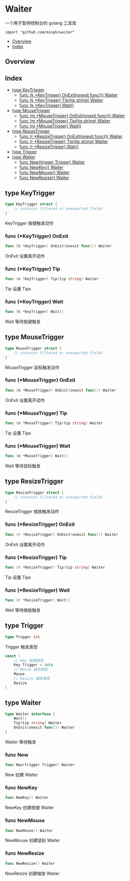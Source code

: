 # Waiter

一个用于暂停控制台的 golang 工具库

`import "github.com/minph/waiter"`

- [Overview](#pkg-overview)
- [Index](#pkg-index)

## <a name="pkg-overview">Overview</a>

## <a name="pkg-index">Index</a>

- [type KeyTrigger](#KeyTrigger)
  - [func (k \*KeyTrigger) OnExit(onexit func()) Waiter](#KeyTrigger.OnExit)
  - [func (k \*KeyTrigger) Tip(tip string) Waiter](#KeyTrigger.Tip)
  - [func (k \*KeyTrigger) Wait()](#KeyTrigger.Wait)
- [type MouseTrigger](#MouseTrigger)
  - [func (m \*MouseTrigger) OnExit(onexit func()) Waiter](#MouseTrigger.OnExit)
  - [func (m \*MouseTrigger) Tip(tip string) Waiter](#MouseTrigger.Tip)
  - [func (m \*MouseTrigger) Wait()](#MouseTrigger.Wait)
- [type ResizeTrigger](#ResizeTrigger)
  - [func (r \*ResizeTrigger) OnExit(onexit func()) Waiter](#ResizeTrigger.OnExit)
  - [func (r \*ResizeTrigger) Tip(tip string) Waiter](#ResizeTrigger.Tip)
  - [func (r \*ResizeTrigger) Wait()](#ResizeTrigger.Wait)
- [type Trigger](#Trigger)
- [type Waiter](#Waiter)
  - [func New(trigger Trigger) Waiter](#New)
  - [func NewKey() Waiter](#NewKey)
  - [func NewMouse() Waiter](#NewMouse)
  - [func NewResize() Waiter](#NewResize)

## <a name="KeyTrigger">type</a> KeyTrigger

```go
type KeyTrigger struct {
    // contains filtered or unexported fields
}

```

KeyTrigger 按键触发动作

### <a name="KeyTrigger.OnExit">func</a> (\*KeyTrigger) OnExit

```go
func (k *KeyTrigger) OnExit(onexit func()) Waiter
```

OnExit 设置离开动作

### <a name="KeyTrigger.Tip">func</a> (\*KeyTrigger) Tip

```go
func (k *KeyTrigger) Tip(tip string) Waiter
```

Tip 设置 Tips

### <a name="KeyTrigger.Wait">func</a> (\*KeyTrigger) Wait

```go
func (k *KeyTrigger) Wait()
```

Wait 等待按键触发

## <a name="MouseTrigger">type</a> MouseTrigger

```go
type MouseTrigger struct {
    // contains filtered or unexported fields
}

```

MouseTrigger 鼠标触发动作

### <a name="MouseTrigger.OnExit">func</a> (\*MouseTrigger) OnExit

```go
func (m *MouseTrigger) OnExit(onexit func()) Waiter
```

OnExit 设置离开动作

### <a name="MouseTrigger.Tip">func</a> (\*MouseTrigger) Tip

```go
func (m *MouseTrigger) Tip(tip string) Waiter
```

Tip 设置 Tips

### <a name="MouseTrigger.Wait">func</a> (\*MouseTrigger) Wait

```go
func (m *MouseTrigger) Wait()
```

Wait 等待鼠标触发

## <a name="ResizeTrigger">type</a> ResizeTrigger

```go
type ResizeTrigger struct {
    // contains filtered or unexported fields
}

```

ResizeTrigger 缩放触发动作

### <a name="ResizeTrigger.OnExit">func</a> (\*ResizeTrigger) OnExit

```go
func (r *ResizeTrigger) OnExit(onexit func()) Waiter
```

OnExit 设置离开动作

### <a name="ResizeTrigger.Tip">func</a> (\*ResizeTrigger) Tip

```go
func (r *ResizeTrigger) Tip(tip string) Waiter
```

Tip 设置 Tips

### <a name="ResizeTrigger.Wait">func</a> (\*ResizeTrigger) Wait

```go
func (r *ResizeTrigger) Wait()
```

Wait 等待缩放触发

## <a name="Trigger">type</a> Trigger

```go
type Trigger int
```

Trigger 触发类型

```go
const (
    // Key 按键类型
    Key Trigger = iota
    // Mouse 鼠标类型
    Mouse
    // Resize 缩放类型
    Resize
)
```

## <a name="Waiter">type</a> Waiter

```go
type Waiter interface {
    Wait()
    Tip(tip string) Waiter
    OnExit(onexit func()) Waiter
}
```

Waiter 等待触发

### <a name="New">func</a> New

```go
func New(trigger Trigger) Waiter
```

New 创建 Waiter

### <a name="NewKey">func</a> NewKey

```go
func NewKey() Waiter
```

NewKey 创建按键 Waiter

### <a name="NewMouse">func</a> NewMouse

```go
func NewMouse() Waiter
```

NewMouse 创建鼠标 Waiter

### <a name="NewResize">func</a> NewResize

```go
func NewResize() Waiter
```

NewResize 创建缩放 Waiter
